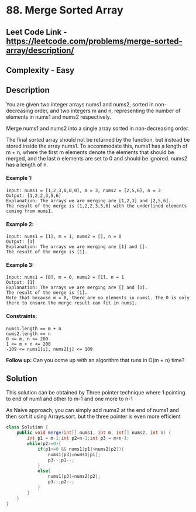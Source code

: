 # 88. Merge Sorted Array

## Leet Code Link - https://leetcode.com/problems/merge-sorted-array/description/

## Complexity - Easy

## Description

You are given two integer arrays nums1 and nums2, sorted in non-decreasing order, and two integers m and n, representing the number of elements in nums1 and nums2 respectively.

Merge nums1 and nums2 into a single array sorted in non-decreasing order.

The final sorted array should not be returned by the function, but instead be stored inside the array nums1. To accommodate this, nums1 has a length of m + n, where the first m elements denote the elements that should be merged, and the last n elements are set to 0 and should be ignored. nums2 has a length of n.

#### Example 1:
```plaintext
Input: nums1 = [1,2,3,0,0,0], m = 3, nums2 = [2,5,6], n = 3
Output: [1,2,2,3,5,6]
Explanation: The arrays we are merging are [1,2,3] and [2,5,6].
The result of the merge is [1,2,2,3,5,6] with the underlined elements coming from nums1.
```
#### Example 2:
```plaintext
Input: nums1 = [1], m = 1, nums2 = [], n = 0
Output: [1]
Explanation: The arrays we are merging are [1] and [].
The result of the merge is [1].
```

#### Example 3:
```plaintext
Input: nums1 = [0], m = 0, nums2 = [1], n = 1
Output: [1]
Explanation: The arrays we are merging are [] and [1].
The result of the merge is [1].
Note that because m = 0, there are no elements in nums1. The 0 is only there to ensure the merge result can fit in nums1.
```
#### Constraints:
```plaintext
nums1.length == m + n
nums2.length == n
0 <= m, n <= 200
1 <= m + n <= 200
-109 <= nums1[i], nums2[j] <= 109
```
**Follow up:** Can you come up with an algorithm that runs in O(m + n) time?


## Solution

This solution can be obtained by Three pointer technique where 1 pointing to end of num1 and other to m-1 and one more to n-1

As Naive approach, you can simply add nums2 at the end of nums1 and then sort it using Arrays.sort. but the three pointer is even more efficient
```java
class Solution {
    public void merge(int[] nums1, int m, int[] nums2, int n) {
        int p1 = m-1;int p2=n-1;int p3 = m+n-1;
        while(p2>=0){
            if(p1>=0 && nums1[p1]>nums2[p2]){
                nums1[p3]=nums1[p1];
                p3--;p1--;
            }
            else{
                nums1[p3]=nums2[p2];
                p3--;p2--;
            }
        }
    }
}
```

